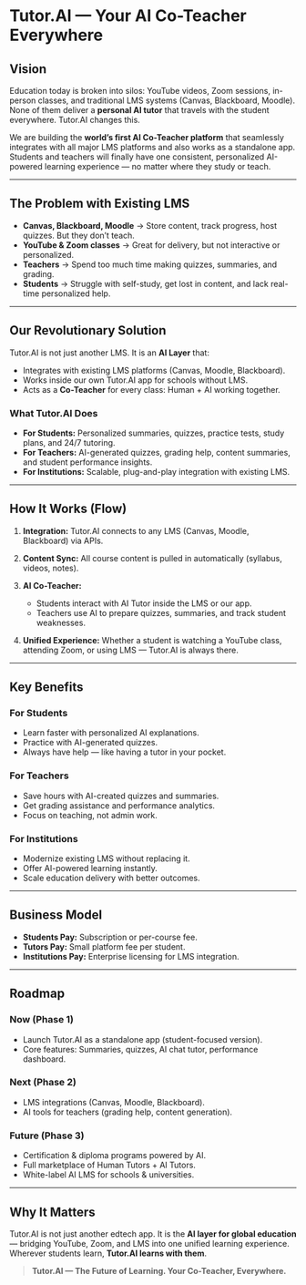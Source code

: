# Tutor.AI — Your AI Co-Teacher Everywhere

## Vision

Education today is broken into silos: YouTube videos, Zoom sessions, in-person classes, and traditional LMS systems (Canvas, Blackboard, Moodle). None of them deliver a **personal AI tutor** that travels with the student everywhere. Tutor.AI changes this.

We are building the **world’s first AI Co-Teacher platform** that seamlessly integrates with all major LMS platforms and also works as a standalone app. Students and teachers will finally have one consistent, personalized AI-powered learning experience — no matter where they study or teach.

---

## The Problem with Existing LMS

* **Canvas, Blackboard, Moodle** → Store content, track progress, host quizzes. But they don’t teach.
* **YouTube & Zoom classes** → Great for delivery, but not interactive or personalized.
* **Teachers** → Spend too much time making quizzes, summaries, and grading.
* **Students** → Struggle with self-study, get lost in content, and lack real-time personalized help.

---

## Our Revolutionary Solution

Tutor.AI is not just another LMS. It is an **AI Layer** that:

* Integrates with existing LMS platforms (Canvas, Moodle, Blackboard).
* Works inside our own Tutor.AI app for schools without LMS.
* Acts as a **Co-Teacher** for every class: Human + AI working together.

### What Tutor.AI Does

* **For Students:** Personalized summaries, quizzes, practice tests, study plans, and 24/7 tutoring.
* **For Teachers:** AI-generated quizzes, grading help, content summaries, and student performance insights.
* **For Institutions:** Scalable, plug-and-play integration with existing LMS.

---

## How It Works (Flow)

1. **Integration:** Tutor.AI connects to any LMS (Canvas, Moodle, Blackboard) via APIs.
2. **Content Sync:** All course content is pulled in automatically (syllabus, videos, notes).
3. **AI Co-Teacher:**

   * Students interact with AI Tutor inside the LMS or our app.
   * Teachers use AI to prepare quizzes, summaries, and track student weaknesses.
4. **Unified Experience:** Whether a student is watching a YouTube class, attending Zoom, or using LMS — Tutor.AI is always there.

---

## Key Benefits

### For Students

* Learn faster with personalized AI explanations.
* Practice with AI-generated quizzes.
* Always have help — like having a tutor in your pocket.

### For Teachers

* Save hours with AI-created quizzes and summaries.
* Get grading assistance and performance analytics.
* Focus on teaching, not admin work.

### For Institutions

* Modernize existing LMS without replacing it.
* Offer AI-powered learning instantly.
* Scale education delivery with better outcomes.

---

## Business Model

* **Students Pay:** Subscription or per-course fee.
* **Tutors Pay:** Small platform fee per student.
* **Institutions Pay:** Enterprise licensing for LMS integration.

---

## Roadmap

### Now (Phase 1)

* Launch Tutor.AI as a standalone app (student-focused version).
* Core features: Summaries, quizzes, AI chat tutor, performance dashboard.

### Next (Phase 2)

* LMS integrations (Canvas, Moodle, Blackboard).
* AI tools for teachers (grading help, content generation).

### Future (Phase 3)

* Certification & diploma programs powered by AI.
* Full marketplace of Human Tutors + AI Tutors.
* White-label AI LMS for schools & universities.

---

## Why It Matters

Tutor.AI is not just another edtech app. It is the **AI layer for global education** — bridging YouTube, Zoom, and LMS into one unified learning experience. Wherever students learn, **Tutor.AI learns with them**.

> **Tutor.AI — The Future of Learning. Your Co-Teacher, Everywhere.**
